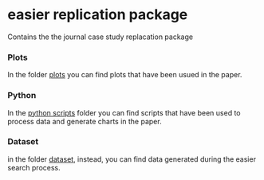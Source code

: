 # easier replication package

Contains the the journal case study replacation package

### Plots

In the folder [plots](/plots) you can find plots that have been usued in the paper.

### Python

In the [python scripts](/python-scripts/venv/) folder you can find scripts that have been used to process data and generate charts in the paper.

### Dataset

in the folder [dataset](/dataset), instead, you can find data generated during the easier search process.

